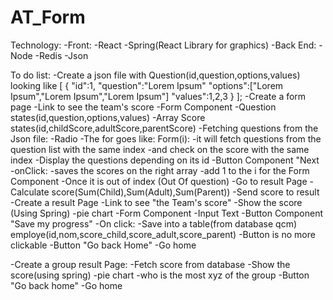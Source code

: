 # AT_Form

Technology:
-Front:
    -React
    -Spring(React Library for graphics)
-Back End:
    -Node
    -Redis
    -Json


To do list:
-Create a json file with Question(id,question,options,values)
    looking like
    [
        {
            "id":1,
            "question":"Lorem Ipsum"
            "options":["Lorem Ipsum","Lorem Ipsum","Lorem Ipsum"]
            "values":1,2,3
        }
    ];
-Create a form page
    -Link to see the team's score
    -Form Component
        -Question states(id,question,options,values)
        -Array Score states(id,childScore,adultScore,parentScore)
        -Fetching questions from the Json file:
        -Radio
        -The for goes like:
            Form(i):
                -it will fetch questions from the question list with the same index
                -and check on the score with the same index
        -Display the questions depending on its id
        -Button Component "Next
            -onClick:
                -saves the scores on the right array
                -add 1 to the i for the Form Component
        -Once it is out of index (Out Of question)
            -Go to result Page
            -Calculate score(Sum(Child),Sum(Adult),Sum(Parent))
            -Send score to result
-Create a result Page
    -Link to see "the Team's score"
    -Show the score (Using Spring)
        -pie chart
    -Form Component
        -Input Text
        -Button Component "Save my progress"
            -On click:
                -Save into a table(from database qcm) employe(id,nom,score_child,score_adult,score_parent)
                -Button is no more clickable
    -Button "Go back Home"
        -Go home

-Create a group result Page:
    -Fetch score from database
    -Show the score(using spring)
        -pie chart
        -who is the most xyz of the group
    -Button "Go back home"
        -Go home


